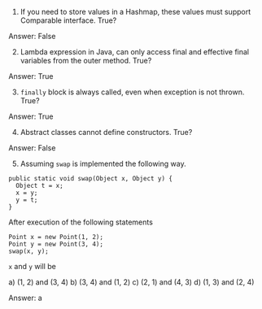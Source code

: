 1. If you need to store values in a Hashmap, these values must support Comparable interface. True?

Answer: False

2. Lambda expression in Java, can only access final and effective final variables from the outer method. True?

Answer: True

3. `finally` block is always called, even when exception is not thrown. True?

Answer: True

4. Abstract classes cannot define constructors. True?

Answer: False

5. Assuming `swap` is implemented the following way.

```
public static void swap(Object x, Object y) {
  Object t = x;
  x = y;
  y = t;
}
```

After execution of the following statements

```
Point x = new Point(1, 2);
Point y = new Point(3, 4);
swap(x, y);
```

`x` and `y` will be

a) (1, 2) and (3, 4)
b) (3, 4) and (1, 2)
c) (2, 1) and (4, 3)
d) (1, 3) and (2, 4)

Answer: a
